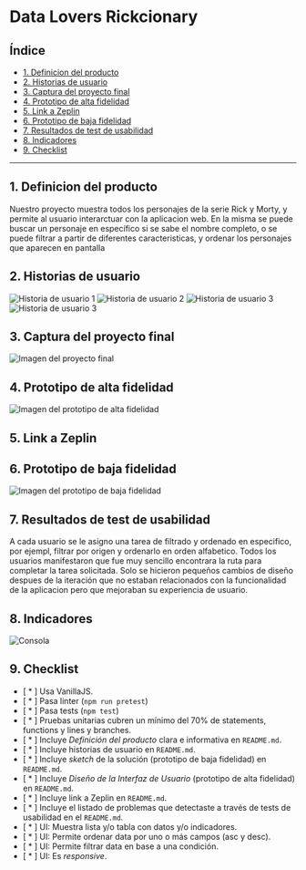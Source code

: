 # Data Lovers Rickcionary

## Índice

* [1. Definicion del producto](#1-definicion-del-producto)
* [2. Historias de usuario](#2-historias-de-usuario)
* [3. Captura del proyecto final](#3-captura-del-proyecto-final)
* [4. Prototipo de alta fidelidad](#4-prototipo-de-alta-fidelidad)
* [5. Link a Zeplin](#5-link-a-zeplin)
* [6. Prototipo de baja fidelidad](#6-prototipo-de-baja-fidelidad)
* [7. Resultados de test de usabilidad](#7-resultados-de-test-de-usabilidad)
* [8. Indicadores](#8-indicadores)
* [9. Checklist](#9-checklist)

***

## 1. Definicion del producto

Nuestro proyecto muestra todos los personajes de la serie Rick y Morty, 
y permite al usuario interarctuar con la aplicacion web. En la misma
se puede buscar un personaje en específico si se sabe el nombre completo, 
o se puede filtrar a partir de diferentes caracteristicas, y ordenar los 
personajes que aparecen en pantalla

## 2. Historias de usuario

![Historia de usuario 1](H1.jpeg)
![Historia de usuario 2](H2.jpeg)
![Historia de usuario 3](H3.jpeg)
![Historia de usuario 3](H4.jpeg)

## 3. Captura del proyecto final

![Imagen del proyecto final](ProyectoFinal.png)

## 4. Prototipo de alta fidelidad

![Imagen del prototipo de alta fidelidad](PrototipoFigma.png)

## 5. Link a Zeplin


## 6. Prototipo de baja fidelidad

![Imagen del prototipo de baja fidelidad](PrototipoBajaFidelidad.jpeg)

## 7. Resultados de test de usabilidad

A cada usuario se le asigno una tarea de filtrado y ordenado en especifico, 
por ejempl, filtrar por origen y ordenarlo en orden alfabetico. Todos los 
usuarios manifestaron que fue muy sencillo encontrara la ruta para completar
la tarea solicitada. Solo se hicieron pequeños cambios de diseño despues de la 
iteración que no estaban relacionados con la funcionalidad de la aplicacion pero 
que mejoraban su experiencia de usuario.

## 8. Indicadores
![Consola](indicadores.png)

## 9. Checklist

* [ * ] Usa VanillaJS.
* [ * ] Pasa linter (`npm run pretest`)
* [ * ] Pasa tests (`npm test`)
* [ * ] Pruebas unitarias cubren un mínimo del 70% de statements, functions y
  lines y branches.
* [ * ] Incluye _Definición del producto_ clara e informativa en `README.md`.
* [ * ] Incluye historias de usuario en `README.md`.
* [ * ] Incluye _sketch_ de la solución (prototipo de baja fidelidad) en
  `README.md`.
* [ * ] Incluye _Diseño de la Interfaz de Usuario_ (prototipo de alta fidelidad)
  en `README.md`.
* [ * ] Incluye link a Zeplin en `README.md`.
* [ * ] Incluye el listado de problemas que detectaste a través de tests de
  usabilidad en el `README.md`.
* [ * ] UI: Muestra lista y/o tabla con datos y/o indicadores.
* [ * ] UI: Permite ordenar data por uno o más campos (asc y desc).
* [ * ] UI: Permite filtrar data en base a una condición.
* [ * ] UI: Es _responsive_.
